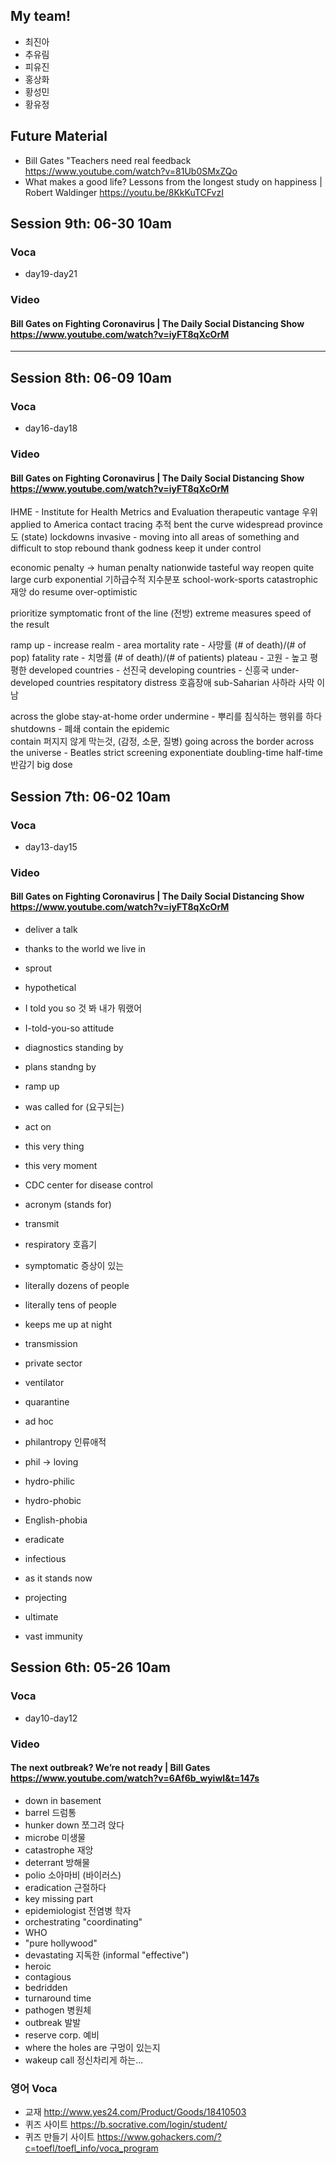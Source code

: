 ## My team!

+ 최진아
+ 추유림
+ 피유진
+ 홍상화
+ 황성민
+ 황유정

## Future Material

+ Bill Gates "Teachers need real feedback https://www.youtube.com/watch?v=81Ub0SMxZQo
+ What makes a good life? Lessons from the longest study on happiness | Robert Waldinger https://youtu.be/8KkKuTCFvzI

## Session 9th: 06-30 10am

### Voca

+ day19-day21

### Video

#### Bill Gates on Fighting Coronavirus | The Daily Social Distancing Show https://www.youtube.com/watch?v=iyFT8qXcOrM

---

## Session 8th: 06-09 10am

### Voca

+ day16-day18

### Video

#### Bill Gates on Fighting Coronavirus | The Daily Social Distancing Show https://www.youtube.com/watch?v=iyFT8qXcOrM

IHME - Institute for Health Metrics and Evaluation
therapeutic
vantage 우위
applied to America
contact tracing 추적
bent the curve 
widespread
province 도 (state)
lockdowns 
invasive - moving into all areas of something and difficult to stop
rebound
thank godness
keep it under control

economic penalty -> human penalty
nationwide
tasteful way
reopen
quite large
curb
exponential 기하급수적 지수분포
school-work-sports
catastrophic 재앙
do resume 
over-optimistic

prioritize
symptomatic
front of the line (전방)
extreme measures
speed of the result

ramp up - increase
realm - area
mortality rate - 사망률 (# of death)/(# of pop)
fatality rate - 치명률 (# of death)/(# of patients)
plateau - 고원 - 높고 평평한
developed countries - 선진국
developing countries - 신흥국
under-developed countries
respitatory distress 호흡장애
sub-Saharian 사하라 사막 이남

across the globe
stay-at-home order
undermine - 뿌리를 침식하는 행위를 하다
shutdowns - 폐쇄
contain the epidemic  
contain 퍼지지 않게 막는것, (감정, 소문, 질병)
going across the border
across the universe - Beatles
strict screening 
exponentiate
doubling-time 
half-time 반감기
big dose

## Session 7th: 06-02 10am

### Voca

+ day13-day15

### Video

#### Bill Gates on Fighting Coronavirus | The Daily Social Distancing Show https://www.youtube.com/watch?v=iyFT8qXcOrM

+ deliver a talk
+ thanks to the world we live in
+ sprout

+ hypothetical
+ I told you so 것 봐 내가 뭐랬어
+ I-told-you-so attitude
+ diagnostics standing by
+ plans standng by
+ ramp up
+ was called for (요구되는)

+ act on
+ this very thing
+ this very moment
+ CDC center for disease control
+ acronym (stands for)
+ transmit
+ respiratory 호흡기
+ symptomatic 증상이 있는
+ literally dozens of people
+ literally tens of people
+ keeps me up at night
+ transmission 
+ private sector
+ ventilator
+ quarantine
+ ad hoc 

+ philantropy 인류애적
+ phil -> loving
+ hydro-philic
+ hydro-phobic
+ English-phobia
+ eradicate
+ infectious
+ as it stands now 
+ projecting
+ ultimate 
+ vast immunity

## Session 6th: 05-26 10am

### Voca

+ day10-day12

### Video

#### The next outbreak? We’re not ready | Bill Gates https://www.youtube.com/watch?v=6Af6b_wyiwI&t=147s

+ down in basement
+ barrel 드럼통
+ hunker down 쪼그려 앉다
+ microbe 미생물
+ catastrophe 재앙
+ deterrant 방해물
+ polio 소아마비 (바이러스)
+ eradication 근절하다
+ key missing part 
+ epidemiologist 전염병 학자
+ orchestrating "coordinating"
+ WHO
+ "pure hollywood"
+ devastating 지독한 (informal "effective")
+ heroic
+ contagious
+ bedridden
+ turnaround time
+ pathogen 병원체
+ outbreak 발발
+ reserve corp. 예비
+ where the holes are 구멍이 있는지
+ wakeup call 정신차리게 하는...

### 영어 Voca

+ 교재 <http://www.yes24.com/Product/Goods/18410503>
+ 퀴즈 사이트 <https://b.socrative.com/login/student/>
+ 퀴즈 만들기 사이트 <https://www.gohackers.com/?c=toefl/toefl_info/voca_program>
